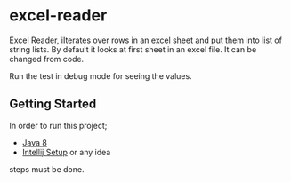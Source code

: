 # excel-reader
Excel Reader, iIterates over rows in an excel sheet and put them into list of string lists. By default it looks at first sheet in an excel file.
It can be changed from code.

Run the test in debug mode for seeing the values.

## Getting Started

In order to run this project;

- [Java 8](https://www.oracle.com/java/technologies/javase-jdk8-downloads.html)
- [Intellij Setup](https://www.jetbrains.com/idea/download/#section=windows) or any idea

steps must be done.
